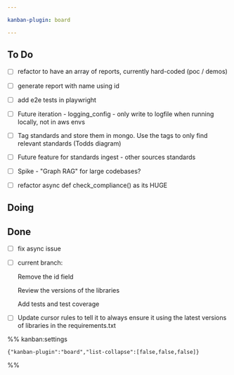```yaml
---

kanban-plugin: board

---
```


## To Do

- [ ] refactor to have an array of reports, currently hard-coded (poc / demos)
- [ ] generate report with name using id
- [ ] add e2e tests in playwright
- [ ] Future iteration - logging_config - only write to logfile when running locally, not in aws envs
- [ ] Tag standards and store them in mongo. Use the tags to only find relevant standards (Todds diagram)
- [ ] Future feature for standards ingest - other sources standards
- [ ] Spike - "Graph RAG" for large codebases?
- [ ] refactor async def check_compliance() as its HUGE


## Doing



## Done

- [ ] fix async issue
- [ ] current branch:
	
	Remove the id field
	
	Review the versions of the libraries
	
	Add tests and test coverage
- [ ] Update cursor rules to tell it to always ensure it using the latest versions of libraries in the requirements.txt




%% kanban:settings
```
{"kanban-plugin":"board","list-collapse":[false,false,false]}
```
%%